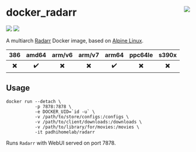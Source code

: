 # docker_radarr <a href='https://github.com/padhi-homelab/docker_radarr/actions?query=workflow%3A%22Docker+CI+Release%22'><img align='right' src='https://img.shields.io/github/workflow/status/padhi-homelab/docker_radarr/Docker%20CI%20Release?logo=github&logoWidth=24&style=flat-square'></img></a>

<a href='https://microbadger.com/images/padhihomelab/radarr'><img src='https://img.shields.io/microbadger/layers/padhihomelab/radarr/latest?logo=docker&logoWidth=24&style=for-the-badge'></img></a>
<a href='https://hub.docker.com/r/padhihomelab/radarr'><img src='https://img.shields.io/docker/image-size/padhihomelab/radarr/latest?label=size%20%5Blatest%5D&logo=docker&logoWidth=24&style=for-the-badge'></img></a>

A multiarch [Radarr] Docker image, based on [Alpine Linux].

|           386            |       amd64        |          arm/v6          |          arm/v7          |       arm64        |         ppc64le          |          s390x           |
| :----------------------: | :----------------: | :----------------------: | :----------------------: | :----------------: | :----------------------: | :----------------------: |
| :heavy_multiplication_x: | :heavy_check_mark: | :heavy_multiplication_x: | :heavy_multiplication_x: | :heavy_check_mark: | :heavy_multiplication_x: | :heavy_multiplication_x: |

## Usage

```
docker run --detach \
           -p 7878:7878 \
           -e DOCKER_UID=`id -u` \
           -v /path/to/store/configs:/configs \
           -v /path/to/client/downloads:/downloads \
           -v /path/to/library/for/movies:/movies \
           -it padhihomelab/radarr
```

Runs `Radarr` with WebUI served on port 7878.

_<More details to be added soon>_


[Alpine Linux]: https://alpinelinux.org/
[Radarr]:       https://radarr.video/
